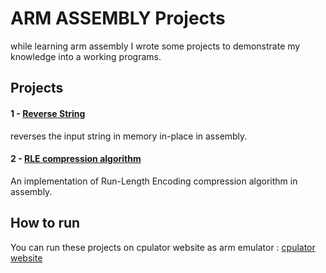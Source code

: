 # ARM ASSEMBLY Projects

while learning arm assembly I wrote some projects to demonstrate my knowledge into a working programs.

## Projects

#### 1 - [Reverse String](reverse_string.s)

   reverses the input string in memory in-place in assembly.

#### 2 - [RLE compression algorithm](rle.s)

  An implementation of Run-Length Encoding compression algorithm in assembly.



## How to run

  You can run these projects on cpulator website as arm emulator : [cpulator website](https://cpulator.01xz.net/?sys=arm-de1soc)
